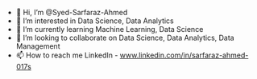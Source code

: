 - 👋 Hi, I’m @Syed-Sarfaraz-Ahmed
- 👀 I’m interested in Data Science, Data Analytics
- 🌱 I’m currently learning Machine Learning, Data Science 
- 💞️ I’m looking to collaborate on Data Science, Data Analytics, Data Management 
- 📫 How to reach me LinkedIn - www.linkedin.com/in/sarfaraz-ahmed-017s

<!---
Syed-Sarfaraz-Ahmed/Syed-Sarfaraz-Ahmed is a ✨ special ✨ repository because its `README.md` (this file) appears on your GitHub profile.
You can click the Preview link to take a look at your changes.
--->
